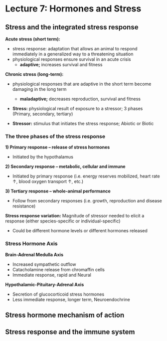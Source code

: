 # Lecture 7: Hormones and Stress

## Stress and the integrated stress response

**Acute stress (short term):**
* stress response: adaptation that allows an animal to respond  immediately in a generalized way to a threatening situation
* physiological responses ensure survival in an acute crisis 
  * **adaptive;** increases survival and fitness

**Chronic stress (long-term):**
* physiological responses that are adaptive in the short term  become damaging in the long term
  * **maladaptive;** decreases reproduction, survival and fitness
  
* **Stress:** physiological result of exposure to a stressor; 3 phases (Primary, secondary, tertiary)
* **Stressor:** stimulus that initiates the stress response; Abiotic or Biotic

### The three phases of the stress response
**1) Primary response – release of stress hormones**
* Initiated by the hypothalamus

**2) Secondary response – metabolic, cellular and immune**
* Initiated by primary response (i.e. energy reserves mobilized, heart rate ↑, blood  oxygen transport ↑, etc.)

**3) Tertiary response – whole-animal performance**
* Follow from secondary responses (i.e. growth, reproduction and disease resistance)

**Stress response variation:** Magnitude of stressor needed to elicit a response (either species-specific or individual-specific)
* Could be different hormone levels or different hormones released

### Stress Hormone Axis
**Brain-Adrenal Medulla Axis**
* Increased sympathetic outflow
* Catacholamine release from  chromaffin cells
* Immediate response, rapid and  Neural

**Hypothalamic-Pituitary-Adrenal Axis**
* Secretion of glucocorticoid stress hormones
* Less immediate response, longer term, Neuroendochrine

## Stress hormone mechanism of action


## Stress response and the immune system
